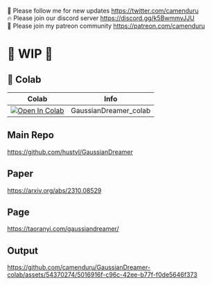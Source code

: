 🐣 Please follow me for new updates https://twitter.com/camenduru <br />
🔥 Please join our discord server https://discord.gg/k5BwmmvJJU <br />
🥳 Please join my patreon community https://patreon.com/camenduru <br />

# 🚦 WIP 🚦

## 🦒 Colab

| Colab | Info
| --- | --- |
[![Open In Colab](https://colab.research.google.com/assets/colab-badge.svg)](https://colab.research.google.com/github/taoranyi/GaussianDreamer-colab/blob/main/GaussianDreamer_colab.ipynb) | GaussianDreamer_colab 

## Main Repo
https://github.com/hustvl/GaussianDreamer

## Paper
https://arxiv.org/abs/2310.08529

## Page
https://taoranyi.com/gaussiandreamer/

## Output

https://github.com/camenduru/GaussianDreamer-colab/assets/54370274/5016916f-c96c-42ee-b77f-f0de5646f373
